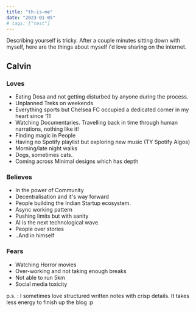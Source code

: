 ```yaml
---
title: "th-is-me"
date: "2023-01-05"
# tags: ["test"]
---
```

 Describing yourself is tricky. After a couple minutes sitting down with myself, here are the  things about myself i'd love sharing on the internet.
## **Calvin**
### **Loves**
- Eating Dosa and not getting disturbed by anyone during the process.
- Unplanned Treks on weekends
- Everything sports but Chelsea FC occupied a dedicated corner in my heart since ‘11
- Watching Documentaries. Travelling back in time through human narrations, nothing like it!
- Finding magic in People
- Having no Spotify playlist but exploring new music (TY Spotify Algos)
- Morning/late night walks
- Dogs, sometimes cats.
- Coming across Minimal designs which has depth

### **Believes**
- In the power of Community
- Decentralisation and it's way forward
- People building the Indian Startup ecosystem.
- Async working pattern
- Pushing limits but with sanity
- AI is the next technological wave.
- People over stories
- ..And in himself

### **Fears**
- Watching Horror movies
- Over-working and not taking enough breaks
- Not able to run 5km
- Social media toxicity

p.s. : I sometimes love structured written notes with crisp details. It takes less energy to finish up the blog :p
